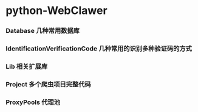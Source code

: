 # python-WebClawer
### Database 几种常用数据库 
### IdentificationVerificationCode  几种常用的识别多种验证码的方式
### Lib 相关扩展库
### Project	多个爬虫项目完整代码
### ProxyPools 代理池
